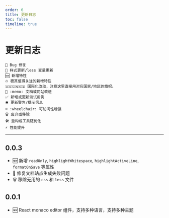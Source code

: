 ```yaml
---
order: 6
title: 更新日志
toc: false
timeline: true
---
```


# 更新日志

```
🐞 Bug 修复
💄 样式更新/less 变量更新
🆕 新增特性
🔥 极其值得关注的新增特性
🇺🇸🇨🇳🇬🇧 国际化改动，注意这里直接用对应国家/地区的旗帜。
📖 :memo: 文档或网站改进
✅ 新增或更新测试用例
🛎 更新警告/提示信息
⌨️ :wheelchair: 可访问性增强
🗑 废弃或移除
🛠 重构或工具链优化
⚡️ 性能提升
```
---

## 0.0.3

- 🆕 新增 `readOnly`, `highlightWhitespace`, `highlightActiveLine`, `formatOnSave` 等属性
- 🐞 修复文档站点生成失败问题
- 🗑 移除无用的 `css` 和 `less` 文件

## 0.0.1
- 🆕 React monaco editor 组件，支持多种语言，支持多种主题
